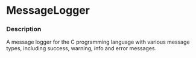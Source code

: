 # MessageLogger

### Description
A message logger for the C programming language with various message types, including success, warning, info and error messages.

